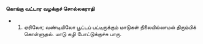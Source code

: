 **கொங்கு வட்டார வழக்குச் சொல்லகராதி**
- 1. ஏரிலோ; வண்டியிலோ பூட்டப் பட்டிருக்கும் மாடுகள் நிலையில்லாமல் திரும்பிக் கொள்ளுதல். மாடு கழி போட்டுக்குச்சு பாரு.

